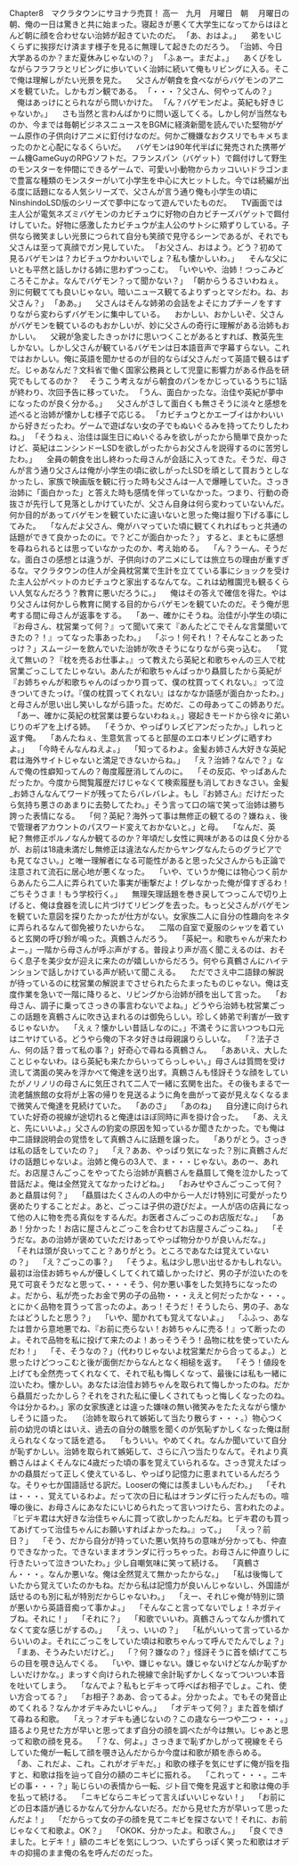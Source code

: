 Chapter8　マクラタウンにサヨナラ売買！
高一　九月　月曜日　朝
　月曜日の朝、俺の一日は驚きと共に始まった。寝起きが悪くて大学生になってからはほとんど朝に顔を合わせない治姉が起きていたのだ。
「あ、おはよ。」
　弟をいじくらずに挨拶だけ済ます様子を見るに無理して起きたのだろう。
「治姉、今日大学あるのか？まだ夏休みじゃないの？」
「ふぁー。まだよ。」
　あくびをしながらフラフラとリビングに歩いていく治姉に続いて俺もリビングに入る。そこで俺は理解しがたい光景を見た。
　父さんが朝食を食べながらバゲモンのアニメを観ていた。しかもガン観である。
「・・・？父さん、何やってんの？」
　俺はあっけにとられながら問いかけた。
「ん？バゲモンだよ。英紀も好きじゃないか。」
　さも当然と言わんばかりに問い返してくる。しかし何が当然なものか、今までは毎朝ビジネスニュースをBGMに経済新聞を読んでいた堅物がゲーム原作の子供向けアニメに釘付けなのだ。何かご機嫌なおクスリでもキメちまったのかと心配になるくらいだ。
　バゲモンは90年代半ばに発売された携帯ゲーム機GameGuyのRPGソフトだ。フランスパン（バゲット）で餌付けして野生のモンスターを仲間にできるゲームで、可愛い小動物からカッコいいドラゴンまで豊富な種類のモンスターがいて小学生を中心に大ヒットした。今では続編が出る度に話題になる人気シリーズで、父さんが言う通り俺も小学生の頃にNinshindoLSD版のシリーズで夢中になって遊んでいたものだ。
　TV画面では主人公が電気ネズミバゲモンのカビチュウに好物の白カビチーズバゲットで餌付けしていた。好物に感激したカビチュウが主人公のサトシに頬ずりしている。子供なら微笑ましい光景につられて自分も笑顔で見守るシーンであるが、それでも父さんは至って真顔でガン見していた。
「お父さん、おはよう。どう？初めて見るバゲモンは？カビチュウかわいいでしょ？私も懐かしいわ。」
　そんな父にいとも平然と話しかける姉に思わずつっこむ。
「いやいや、治姉！つっこみどころそこかよ。なんでバゲモン？って聞かない？」
「朝からうるさいわねぇ。別に何観てても良いじゃない。暗いニュース観てるよりずっとマシだわ。ね、お父さん？」
「ああ。」
　父さんはそんな姉弟の会話をよそにカプチーノをすすりながら変わらずバゲモンに集中している。
　おかしい、おかしいぞ、父さんがバゲモンを観ているのもおかしいが、妙に父さんの奇行に理解がある治姉もおかしい。
　父親が急変したきっかけに思いつくことがあるとすれば、教英先生しかない。しかし父さんが観ているバゲモンは日本語音声で字幕すらない。これではおかしい。俺に英語を聞かせるのが目的ならば父さんだって英語で観るはずだ。じゃあなんだ？文科省で働く国家公務員として児童に影響力がある作品を研究でもしてるのか？
　そうこう考えながら朝食のパンをかじっているうちに1話が終わり、次回予告に移っていた。
「うん、面白かったな。治佳や英紀が夢中になったのが良く分かる。」
　父さんがさして面白くも無さそうに淡々と感想を述べると治姉が懐かしむ様子で応じる。
「カビチュウとかエーブイはかわいいから好きだったわ。ゲームで遊ばない女の子でもぬいぐるみを持ってたりしたわね。」
「そうねぇ、治佳は誕生日にぬいぐるみを欲しがったから簡単で良かったけど、英紀はニンシンドーLSDを欲しがったからお父さんを説得するのに苦労したわ。」
　全員の朝食を出し終わった母さんが会話に入ってきた。そうだ、母さんが言う通り父さんは俺が小学生の頃に欲しがったLSDを頑として買おうとしなかったし、家族で映画版を観に行った時も父さんは一人で爆睡していた。さっき治姉に「面白かった」と答えた時も感情を伴っていなかった。つまり、行動の奇抜さが先行して見落としかけていたが、父さん自身は何ら変わっていないんだ。何か目的があってバゲモンを観ていたに違いないと思った俺は掘り下げる事にしてみた。
　「なんだよ父さん、俺がハマっていた頃に観てくれればもっと共通の話題ができて良かったのに。で？どこが面白かった？」
すると、まともに感想を尋ねられるとは思っていなかったのか、考え始める。
　「ん？うーん、そうだな。面白さの感想とは違うが、子供向けのアニメにしては旅立ちの理由が重すぎるな。マクラタウンの住人が全員枕営業で生計を立てている事にショックを受けた主人公がペットのカビチュウと家出するなんてな。これは幼稚園児も観るくらい人気なんだろう？教育に悪いだろうに。」
　俺はその答えで確信を得た。やはり父さんは何かしら教育に関する目的からバゲモンを観ていたのだ。そう俺が思考する間に母さんが返事をする。
　「あー、確かにそうね。治佳が小学生の頃に『お母さん、枕営業って何？』って聞いて来て『あんたどこでそんな言葉聞いてきたの？！』ってなった事あったわ。」
　「ぶっ！何それ！？そんなことあったっけ？」スムージーを飲んでいた治姉が吹きそうになりながら突っ込む。
　「覚えて無いの？『枕を売るお仕事よ。』って教えたら英紀と和歌ちゃんの三人で枕営業ごっこしてたじゃない。あんたが和歌ちゃんばっかり贔屓したから英紀が『お姉ちゃんが和歌ちゃんのばっかり買って、僕の枕買ってくれない。』って泣きついてきたっけ。『僕の枕買ってくれない』はなかなか語感が面白かったわ。」と母さんが思い出し笑いしながら語った。だめだ、この母あってこの姉ありだ。
　「あー、確かに英紀の枕営業は要らないわねぇ。」寝起きモードから徐々に弟いじりのギアを上げる姉。
　「そうか、やっぱりレズビアンだったか。」しれっと返す俺。
　「あんたねぇ、生意気言ってると部屋のエロ本リビングに晒すわよ。」
　「今時そんなんねえよ。」
　「知ってるわよ。金髪お姉さん大好きな英紀君は海外サイトじゃないと満足できないからね。」
　「え？治姉？なんで？」なんで俺の性癖知ってんの？毎度履歴消してんのに。
　「その反応、やっぱあんただったか。今度から閲覧履歴だけじゃなくて検索履歴も消しておきなさい。金髪_お姉さんなんてワードが残ってたらバレバレよ。もし『お姉さん』だけだったら気持ち悪さのあまりに去勢してたわ。」そう言って口の端で笑って治姉は勝ち誇った表情になる。
　「何？英紀？海外って事は無修正の観てるの？嫌ねぇ、後で管理者アカウントのパスワード変えておかないと。」と母。
　「なんだ、英紀？無修正ポルノなんか観てるのか？年頃だし女性に興味があるのは良く分かるが、お前は18歳未満だし無修正は違法なんだからヤングなんたらのグラビアでも見てなさい。」と唯一理解者になる可能性があると思った父さんからも正論で注意されて流石に居心地が悪くなった。
　「いや、ていうか俺には物心つく前からあんたら二人に弄られていた事実が衝撃だよ！グレなかった俺が偉すぎるわ！ごちそうさま！もう学校行く。」
　無理矢理話題を巻き戻してつっこんで切り上げると、俺は食器を流しに片づけてリビングを去った。もっと父さんがバゲモンを観ていた意図を探りたかったが仕方がない。女家族二人に自分の性趣向をネタに弄られるなんて御免被りたいからな。
　二階の自室で夏服のシャツを着ていると玄関の呼び鈴が鳴った。真鶴さんだろう。
　「英紀ー。和歌ちゃんが来たわよー。」一階から母さんが呼ぶ声がする。普段より声が高く聞こえるのは、おそらく息子を美少女が迎えに来たのが嬉しいからだろう。何やら真鶴さんにハイテンションで話しかけている声が続いて聞こえる。
　ただでさえ中二語録の解説が待っているのに枕営業の解説までさせられたらたまったものじゃない。俺は支度作業を急いで一階に降りると、リビングから治姉が顔を出して言った。
　「お母さん、調子に乗ってさっきの事言わないでよね。」どうやら治姉も枕営業ごっこの話題を真鶴さんに吹き込まれるのは御免らしい。珍しく姉弟で利害が一致するじゃないか。
　「えぇ？懐かしい昔話しなのに。」不満そうに言いつつも口元はニヤけている。どうやら俺の下ネタ好きは母親譲りらしいな。
　「？法子さん、何の話？昔って私の事？」好奇心で尋ねる真鶴さん。
　「ああいえ、大したことじゃないわ。ほら英紀も来たからいってらっしゃい。」母さんは質問を受け流して満面の笑みを浮かべて俺達を送り出す。真鶴さんも怪訝そうな顔をしていたがノリノリの母さんに気圧されて二人で一緒に玄関を出た。その後もまるで一流老舗旅館の女将が上客の帰りを見送るように角を曲がって姿が見えなくなるまで微笑んで俺達を見続けていた。
　「あのさ」
　「あのね」
　自分達に向けられていた好奇の視線が途切れると俺達はほぼ同時に声を掛け合った。
　「あ、ええと、先にいいよ。」父さんの豹変の原因を知っているか聞きたかった。でも俺は中二語録説明会の覚悟をして真鶴さんに話題を譲った。
　「ありがとう。さっきは私の話をしていたの？」
　「え？ああ、やっぱり気になった？別に真鶴さんだけの話題じゃないよ。治姉と俺らの3人で、ま・・・じゃない。あのー、あれだ。お店屋さんごっこをやってたら治姉が真鶴さんを贔屓して俺を泣かしたって昔話だよ。俺は全然覚えてなかったけどね。」
　「おみせやさんごっこって何？あと贔屓は何？」
　「贔屓はたくさんの人の中から一人だけ特別に可愛がったり褒めたりすることだよ。あと、ごっこは子供の遊びだよ。一人が店の店員になって他の人に物を売る真似をするんだ。お医者さんごっこのお店版だな。」
　「ああ！分かった！お店に屋さんとごっこを合わせてお店屋さんごっこね。」
　「そうだな。あの治姉が褒めていただけあってやっぱ物分かりが良いんだな。」
　「それは頭が良いってこと？ありがとう。ところであなたは覚えていないの？」
　「え？ごっこの事？」
　「そうよ。私は少し思い出せるかもしれない。最初は治佳お姉ちゃんが優しくしてくれて嬉しかったけど、男の子が泣いたのを見て可哀そうだなと思って、・・・そう、何か悪い事をした気持ちになったのよ。だから、私が売ったお金で男の子の品物・・・ええと何だったかな・・・。とにかく品物を買うって言ったのよ。あっ！そうだ！そうしたら、男の子、あなたはどうしたと思う？」
　「いや、聞かれても覚えてないよ。」
　「ふふっ、あなたは昔から意地悪でね、『お前に売らない！お姉ちゃんに売る！』って断ったのよ。それで品物を私に投げて来たのよ！あっそうそう！品物に枕を使っていたんだわ！」
　「そ、そうなの？」（代わりじゃないよ枕営業だから合ってるよ。）と思ったけどつっこむと後が面倒だからなんとなく相槌を返す。
　「そう！値段を上げても全然売ってくれなくて、それで私も悔しくなって、最後には私も一緒に泣いたわ。懐かしい。あなたは治佳お姉ちゃんを取られて悔しかったのね。だから贔屓だったかしら？それをされた私に優しくされてもっと悔しくなったのね。今は分かるわ。」家の女家族達とは違った嫌味の無い微笑みをたたえながら懐かしそうに語った。
　（治姉を取られて嫉妬して当たり散らす・・・。）物心つく前の幼児の頃とはいえ、過去の自分の醜態を聞くのが気恥ずかしくなった俺は耐えられなくなって話を遮る。
　「もういい。やめてくれ。なんか聞いていて自分が恥ずかしい。治姉を取られて嫉妬して、さらに八つ当たりなんて。それより真鶴さんはよくそんなに4歳だった頃の事を覚えていられるな。さっき覚えたばっかの贔屓だって正しく使えているし、やっぱり記憶力に恵まれているんだろうな。そりゃ七か国語話せる訳だ。Looserの俺には羨ましいもんだわ。」
　「それは・・・、覚えているわよ。だって次の日に私はオランダに行ったんだもの。喧嘩の後に、お母さんにあなたにいじめられたって言いつけたら、言われたのよ。『ヒデキ君は大好きな治佳ちゃんに買って欲しかったんだね。ヒデキ君のも買ってあげてって治佳ちゃんにお願いすればよかったね。』って。」
　「えっ？前日？」
　「そう、だから自分が持っていた悪い気持ちの意味が分かっても、仲直りできなかった。できないままオランダに行っちゃった。お母さんに仲直りしに行きたいって泣きついたわ。」少し自嘲気味に笑って続ける。
　「真鶴さん・・・。なんか悪いな。俺は全然覚えて無かったからな。」
　「私は後悔していたから覚えていたのかもね。だから私は記憶力が良いんじゃないし、外国語が話せるのも別に私が特別だからじゃないわ。」
　「えー、それじゃ俺が特別に頭が悪いから英語音痴って事かよ。」
　「そんなこと言ってないでしょ！ネガティブね。それに！」
　「それに？」
　「和歌でいいわ。真鶴さんってなんか慣れてなくて変な感じがするの。」
　「えっ、いいの？」
　「私がいいって言っているからいいのよ。それにごっこをしていた頃は和歌ちゃんって呼んでたんでしょ？」
　「まあ、そうみたいだけど。」
　「？何？嫌なの？」怪訝そうに首を傾げてこちらの目を覗き込んでくる。
　「いや、嫌じゃない。嫌じゃないけどなんか恥ずかしいだけかな。」まっすぐ向けられた視線で余計恥ずかしくなってついつい本音を吐いてしまう。
　「なんでよ？私もヒデキって呼べばお相子でしょ。これ、使い方合ってる？」
　「お相子？ああ、合ってるよ。分かったよ。でもその発音止めてくれる？なんかオデキみたいじゃん。」
　「オデキって何？」また首を傾げて尋ねる和歌。
　「えっ？オデキも通じないの？この歳なら一つや二つ・・・。」語るより見せた方が早いと思ってまず自分の顔を調べたが今は無い。じゃあと思って和歌の顔を見る。
　「？な、何よ。」さっきまで恥ずかしがって視線をそらしていた俺が一転して顔を覗き込んだからか今度は和歌が頬を赤らめる。
　「あ、これだよ、これ。これがオデキだ。」和歌の様子を気にせずに俺が指を指すと、和歌は指を辿って自分の額のニキビに振れる。
　「これって・・・。ニキビの事・・・？」恥じらいの表情から一転、ジト目で俺を見返すと和歌は俺の手を払って続ける。
　「ニキビならニキビって言えばいいじゃない！」
　「お前にどの日本語が通じるかなんて分かんないだろ。だから見せた方が早いって思ったんだよ！」
　「だからって女の子の顔を見てニキビを探さないで！それに、お前じゃなくて和歌よ。OK？」
　「OKOK、分かったよ。和歌さん。」
　「良くできました。ヒデキ！」額のニキビを気にしつつ、いたずらっぽく笑った和歌はオデキの抑揚のまま俺の名を呼んだのだった。